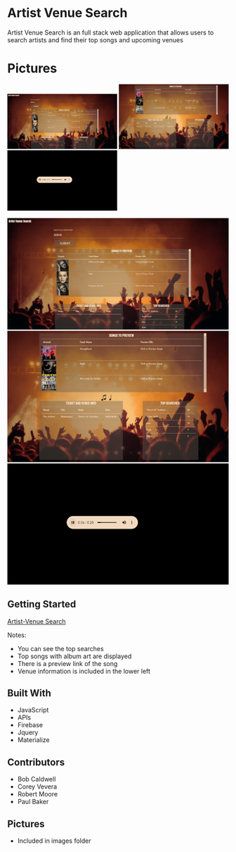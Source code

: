 # Artist Venue Search

Artist Venue Search is an full stack web application that allows users to search artists and find their top songs and upcoming venues

# Pictures

<img src="images/Capture1.png" alt="Capture 1" width="250" />
<img src="images/Capture2.png" alt="Capture 2" width="250"/>
<img src="images/Capture3.png" alt="Capture 3" width="250"/>

![picture](https://github.com/robertmoore40/Venue-Search/blob/master/images/Capture1.PNG)
![picture](images/Capture2.png)
![picture](images/Capture3.png)





## Getting Started


[Artist-Venue Search](https://robertmoore40.github.io/Venue-Search/)

Notes:

- You can see the top searches
- Top songs with album art are displayed
- There is a preview link of the song
- Venue information is included in the lower left


## Built With

* JavaScript
* APIs
* Firebase
* Jquery
* Materialize



## Contributors

* Bob Caldwell
* Corey Vevera
* Robert Moore
* Paul Baker

## Pictures

* Included in images folder



